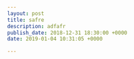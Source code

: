 ```yaml
---
layout: post
title: safre
description: adfafr
publish_date: 2018-12-31 18:30:00 +0000
date: 2019-01-04 10:31:05 +0000

---
```


